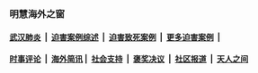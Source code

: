 
### 明慧海外之窗

####  [武汉肺炎](indexes/365.md?t=06191400) &nbsp;|&nbsp;  [迫害案例综述](indexes/328.md?t=06191400) &nbsp;|&nbsp; [迫害致死案例](indexes/277.md?t=06191400)  &nbsp;|&nbsp; [更多迫害案例](indexes/81.md?t=06191400)  &nbsp;|&nbsp; 
####  [时事评论](indexes/19.md?t=06191400) &nbsp;|&nbsp; [海外简讯](indexes/245.md?t=06191400)&nbsp;|&nbsp;  [社会支持](indexes/140.md?t=06191400) &nbsp;|&nbsp; [褒奖决议](indexes/282.md?t=06191400) &nbsp;|&nbsp; [社区报道](indexes/91.md?t=06191400)  &nbsp;|&nbsp; [天人之间](indexes/78.md?t=06191400) 

